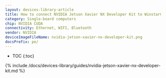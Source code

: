 ```yaml
---
layout: devices-library-article
title: How to connect NVIDIA Jetson Xavier NX Developer Kit to WinstarCloud?
category: Single-board computers
chip: NVIDIA CUDA
connectivity: Ethernet, WIFI, Bluetooth
vendor: NVIDIA
deviceImageFileName: nvidia-jetson-xavier-nx-developer-kit.png
docsPrefix: pe/
---
```



* TOC
{:toc}

{% include /docs/devices-library/guides/nvidia-jetson-xavier-nx-developer-kit.md %}